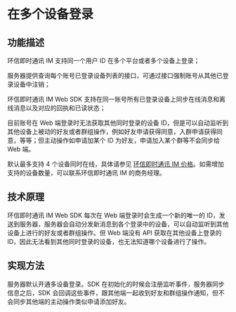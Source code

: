 # 在多个设备登录

<Toc />

## 功能描述

环信即时通讯 IM 支持同一个用户 ID 在多个平台或者多个设备上登录；

服务器提供查询每个账号已登录设备列表的接口，可通过接口强制账号从其他已登录设备中注销；

环信即时通讯 IM Web SDK 支持在同一账号所有已登录设备上同步在线消息和离线消息以及对应的回执和已读状态；

目前账号在 Web 端登录时无法获取其他同时登录的设备 ID，但是可以自动监听到其他设备上被动的好友或者群组操作，例如好友申请获得同意，入群申请获得同意，等等；但主动操作如申请加某个 ID 为好友，申请加入某个群等不会同步给 Web 端。

默认最多支持 4 个设备同时在线，具体请参见 [环信即时通讯 IM 价格]( https://www.easemob.com/pricing/im)。如需增加支持的设备数量，可以联系环信即时通讯 IM 的商务经理。

## 技术原理

环信即时通讯 IM Web SDK 每次在 Web 端登录时会生成一个新的唯一的 ID，发送到服务器，服务器会自动分发新消息到各个登录中的设备，可以自动监听到其他设备上进行的好友或者群组操作。但 Web 端没有 API 获取在其他设备上登录的 ID，因此无法看到其他同时登录的设备，也无法知道哪个设备进行了操作。

## 实现方法

服务器默认开通多设备登录。SDK 在初始化的时候会注册监听事件，服务器同步信息之后，SDK 会回调这些事件，跟其他端一起收到好友和群组操作通知，但不会同步其他端的主动操作类似申请添加好友。